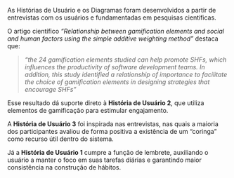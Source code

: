 As Histórias de Usuário e os Diagramas foram desenvolvidos a partir de entrevistas com os usuários e fundamentadas em pesquisas científicas.  

O artigo científico *“Relationship between gamification elements and social and human factors using the simple additive weighting method”* destaca que:  

> *“the 24 gamification elements studied can help promote SHFs, which influences the productivity of software development teams. In addition, this study identified a relationship of importance to facilitate the choice of gamification elements in designing strategies that encourage SHFs”*  

Esse resultado dá suporte direto à **História de Usuário 2**, que utiliza elementos de gamificação para estimular engajamento.  

A **História de Usuário 3** foi inspirada nas entrevistas, nas quais a maioria dos participantes avaliou de forma positiva a existência de um “coringa” como recurso útil dentro do sistema.  

Já a **História de Usuário 1** cumpre a função de lembrete, auxiliando o usuário a manter o foco em suas tarefas diárias e garantindo maior consistência na construção de hábitos.  
